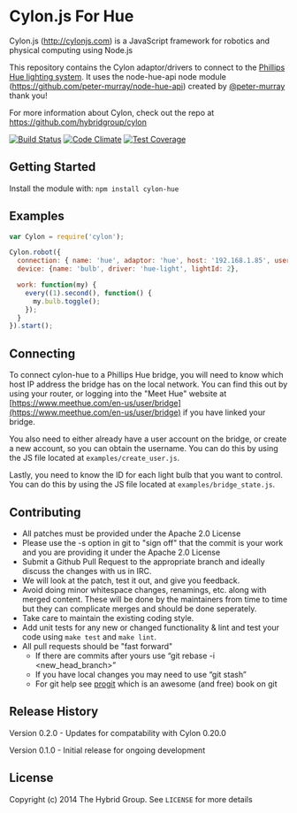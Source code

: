 # Cylon.js For Hue

Cylon.js (http://cylonjs.com) is a JavaScript framework for robotics and
physical computing using Node.js

This repository contains the Cylon adaptor/drivers to connect to the [Phillips Hue lighting system](http://meethue.com). It uses the node-hue-api node module (https://github.com/peter-murray/node-hue-api) created by [@peter-murray](https://github.com/peter-murray) thank you!

For more information about Cylon, check out the repo at
https://github.com/hybridgroup/cylon

[![Build Status](https://secure.travis-ci.org/hybridgroup/cylon-hue.png?branch=master)](http://travis-ci.org/hybridgroup/cylon-hue) [![Code Climate](https://codeclimate.com/github/hybridgroup/cylon-hue/badges/gpa.svg)](https://codeclimate.com/github/hybridgroup/cylon-hue) [![Test Coverage](https://codeclimate.com/github/hybridgroup/cylon-hue/badges/coverage.svg)](https://codeclimate.com/github/hybridgroup/cylon-hue)

## Getting Started

Install the module with: `npm install cylon-hue`

## Examples

```javascript
var Cylon = require('cylon');

Cylon.robot({
  connection: { name: 'hue', adaptor: 'hue', host: '192.168.1.85', username: 'XXX' },
  device: {name: 'bulb', driver: 'hue-light', lightId: 2},

  work: function(my) {
    every((1).second(), function() {
      my.bulb.toggle();
    });
  }
}).start();
```

## Connecting

To connect cylon-hue to a Phillips Hue bridge, you will need to know which host IP address the bridge has on the local network. You can find this out by using your router, or logging into the "Meet Hue" website at [https://www.meethue.com/en-us/user/bridge](https://www.meethue.com/en-us/user/bridge) if you have linked your bridge. 

You also need to either already have a user account on the bridge, or create a new account, so you can obtain the username. You can do this by using the JS file located at `examples/create_user.js`.

Lastly, you need to know the ID for each light bulb that you want to control. You can do this by using the JS file located at `examples/bridge_state.js`.

## Contributing

* All patches must be provided under the Apache 2.0 License
* Please use the -s option in git to "sign off" that the commit is your work and you are providing it under the Apache 2.0 License
* Submit a Github Pull Request to the appropriate branch and ideally discuss the changes with us in IRC.
* We will look at the patch, test it out, and give you feedback.
* Avoid doing minor whitespace changes, renamings, etc. along with merged content. These will be done by the maintainers from time to time but they can complicate merges and should be done seperately.
* Take care to maintain the existing coding style.
* Add unit tests for any new or changed functionality & lint and test your code using `make test` and `make lint`.
* All pull requests should be "fast forward"
  * If there are commits after yours use “git rebase -i <new_head_branch>”
  * If you have local changes you may need to use “git stash”
  * For git help see [progit](http://git-scm.com/book) which is an awesome (and free) book on git

## Release History

Version 0.2.0 - Updates for compatability with Cylon 0.20.0

Version 0.1.0 - Initial release for ongoing development

## License

Copyright (c) 2014 The Hybrid Group. See `LICENSE` for more details
